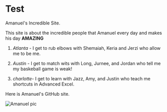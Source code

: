 # Test
Amanuel's Incredible Site.

This site is about the incredible people that Amanuel every day and makes his day **AMAZING**

1. *Atlanta* - I  get to rub elbows with Shemaiah, Keria and Jerzi who allow me to be me.

2. *Austin* - I get to match wits with Long, Jurnee, and Jordan who tell me my baskeball game is weak!
   
3. *charlotte*- I get to learn with Jazz, Amy, and Justin who teach me shortcuts in Advanced Excel.

Here is Amanuel's GitHub site.

![Amanuel pic](Github.jpg)
